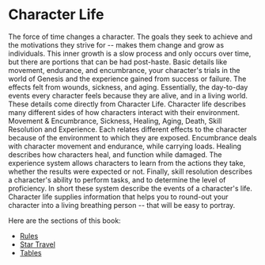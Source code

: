# Character Life

The force of time changes a character. The goals they seek to achieve and the motivations they strive for -- makes them change and grow as individuals. This inner growth is a slow process and only occurs over time, but there are portions that can be had post-haste. Basic details like movement, endurance, and encumbrance, your character's trials in the world of Genesis and the experience gained from success or failure. The effects felt from wounds, sickness, and aging. Essentially, the day-to-day events every character feels because they are alive, and in a living world. These details come directly from Character Life. Character life describes many different sides of how characters interact with their environment. Movement & Encumbrance, Sickness, Healing, Aging, Death, Skill Resolution and Experience. Each relates different effects to the character because of the environment to which they are exposed. Encumbrance deals with character movement and endurance, while carrying loads. Healing describes how characters heal, and function while damaged. The experience system allows characters to learn from the actions they take, whether the results were expected or not. Finally, skill resolution describes a character's ability to perform tasks, and to determine the level of proficiency. In short these system describe the events of a character's life. Character life supplies information that helps you to round-out your character into a living breathing person -- that will be easy to portray.

Here are the sections of this book:

* [Rules](rules/)
* [Star Travel](rules-1/)
* [Tables](tables/)

